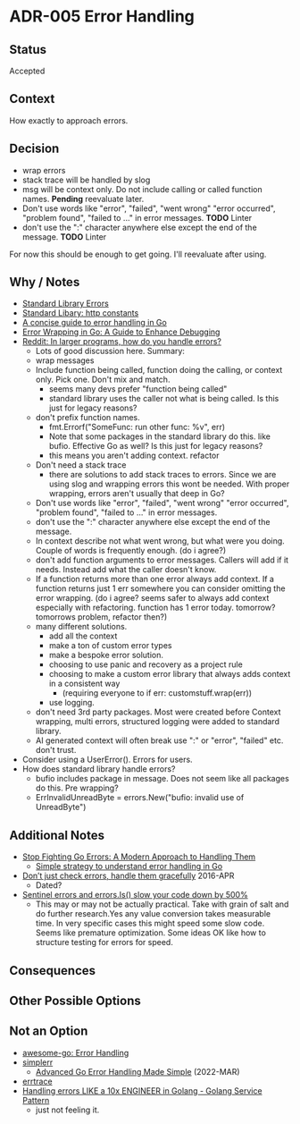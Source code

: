 # ADR-005 Error Handling

## Status

Accepted

## Context

How exactly to approach errors.

## Decision

- wrap errors
- stack trace will be handled by slog
- msg will be context only. Do not include calling or called function names. **Pending** reevaluate later.
- Don't use words like "error", "failed", "went wrong" "error occurred", "problem found", "failed to ..." in error messages. **TODO** Linter
 - don't use the ":" character anywhere else except the end of the message. **TODO** Linter

For now this should be enough to get going. I'll reevaluate after using.

## Why / Notes

- [Standard Library Errors](https://pkg.go.dev/errors)
- [Standard Libary: http constants](https://pkg.go.dev/net/http#pkg-constants)
- [A concise guide to error handling in Go](https://medium.com/@andreiboar/a-concise-guide-to-error-handling-in-go-611a42e589ad)
- [Error Wrapping in Go: A Guide to Enhance Debugging](https://erik.cat/blog/error-wrapping-go/)
- [Reddit: In larger programs, how do you handle errors?](https://www.reddit.com/r/golang/comments/1iwmeaw/in_larger_programs_how_do_you_handle_errors_so/)
  - Lots of good discussion here. Summary:
  - wrap messages
  - Include function being called, function doing the calling, or context only. Pick one. Don't mix and match.
    - seems many devs prefer "function being called"
	- standard library uses the caller not what is being called. Is this just for legacy reasons?
  - don't prefix function names. 
    - fmt.Errorf("SomeFunc: run other func: %v", err)
    - Note that some packages in the standard library do this. like bufio. Effective Go as well? Is this just for legacy reasons?
	- this means you aren't adding context. refactor
  - Don't need a stack trace
    - there are solutions to add stack traces to errors. Since we are using slog and wrapping errors this wont be needed. With proper wrapping, errors aren't usually that deep in Go?
  - Don't use words like "error", "failed", "went wrong" "error occurred", "problem found", "failed to ..." in error messages.
  - don't use the ":" character anywhere else except the end of the message.
  - In context describe not what went wrong, but what were you doing. Couple of words is frequently enough. (do i agree?)
  - don't add function arguments to error messages. Callers will add if it needs. Instead add what the caller doesn't know. 
  - If a function returns more than one error always add context. If a function returns just 1 err somewhere you can consider omitting the error wrapping. (do i agree? seems safer to always add context especially with refactoring. function has 1 error today. tomorrow? tomorrows problem, refactor then?) 
  - many different solutions.
    - add all the context
	- make a ton of custom error types
	- make a bespoke error solution.
    - choosing to use panic and recovery as a project rule
	- choosing to make a custom error library that always adds context in a consistent way
	  - (requiring everyone to if err: customstuff.wrap(err))
	- use logging.
  - don't need 3rd party packages. Most were created before Context wrapping, multi errors, structured logging were added to standard library.
  - AI generated context will often break use ":" or "error", "failed" etc. don't trust.
- Consider using a UserError(). Errors for users.
- How does standard library handle errors?
  - bufio includes package in message. Does not seem like all packages do this. Pre wrapping?
  - ErrInvalidUnreadByte = errors.New("bufio: invalid use of UnreadByte")


## Additional Notes

- [Stop Fighting Go Errors: A Modern Approach to Handling Them](https://dev.to/zakariachahboun/mastering-error-handling-in-go-a-pragmatic-approach-leg)
  - [Simple strategy to understand error handling in Go ](https://www.reddit.com/r/golang/comments/1in0tiw/simple_strategy_to_understand_error_handling_in_go/)
- [Don’t just check errors, handle them gracefully](https://dave.cheney.net/2016/04/27/dont-just-check-errors-handle-them-gracefully) 2016-APR
  - Dated?
- [Sentinel errors and errors.Is() slow your code down by 500%](https://www.dolthub.com/blog/2024-05-31-benchmarking-go-error-handling/)
  - This may or may not be actually practical. Take with grain of salt and do further research.Yes any value conversion takes
   measurable time. In very specific cases this might speed some slow code. Seems like premature optimization. Some ideas
    OK like how to structure testing for errors for speed.

## Consequences



## Other Possible Options



## Not an Option

- [awesome-go: Error Handling](https://github.com/avelino/awesome-go?tab=readme-ov-file#error-handling)
- [simplerr](https://github.com/lobocv/simplerr)
  - [Advanced Go Error Handling Made Simple](https://blog.lobocv.com/posts/richer_golang_errors/) (2022-MAR)
- [errtrace](https://github.com/bracesdev/errtrace)
- [Handling errors LIKE a 10x ENGINEER in Golang - Golang Service Pattern](https://www.youtube.com/watch?v=CxcxRgwWtAk)
  - just not feeling it.